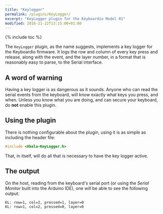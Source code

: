 ```yaml
---
title: "Keylogger"
permalink: /plugins/KeyLogger/
excerpt: "KeyLogger plugin for the Keyboardio Model 01"
modified: 2016-11-22T13:15:00+01:00
---
```


{% include toc %}

The `KeyLogger` plugin, as the name suggests, implements a key logger for the
Keyboardio firmware. It logs the row and column of every key press and release,
along with the event, and the layer number, in a format that is reasonably easy
to parse, to the Serial interface.

## A word of warning

Having a key logger is as dangerous as it sounds. Anyone who can read the serial
events from the keyboard, will know exactly what keys you press, and when.
Unless you know what you are doing, and can secure your keyboard, do **not**
enable this plugin.

## Using the plugin

There is nothing configurable about the plugin, using it is as simple as
including the header file:

```c++
#include <Akela-KeyLogger.h>
```

That, in itself, will do all that is necessary to have the key logger active.

## The output

On the host, reading from the keyboard's serial port (or using the *Serial
Monitor* built into the Arduino IDE), one will be able to see the following
output:

```
KL: row=1, col=2, pressed=1, layer=0
KL: row=1, col=2, pressed=0, layer=0
```
